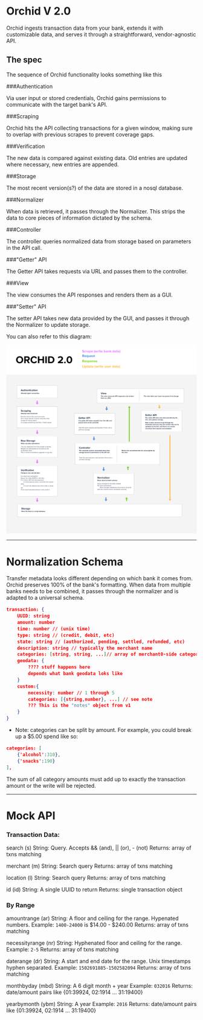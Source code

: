 # Orchid V 2.0

Orchid ingests transaction data from your bank, extends it with customizable data, and serves it through a straightforward, vendor-agnostic API.

## The spec

The sequence of Orchid functionality looks something like this

###Authentication

Via user input or stored credentials, Orchid gains permissions to communicate with the target bank's API.

###Scraping

Orchid hits the API collecting transactions for a given window, making sure to overlap with previous scrapes to prevent coverage gaps.

###Verification

The new data is compared against existing data. Old entries are updated where necessary, new entries are appended.

###Storage

The most recent version(s?) of the data are stored in a nosql database.

###Normalizer

When data is retrieved, it passes through the Normalizer. This strips the data to core pieces of information dictated by the schema.

###Controller

The controller queries normalized data from storage based on parameters in the API call.

###"Getter" API

The Getter API takes requests via URL and passes them to the controller.

###View

The view consumes the API responses and renders them as a GUI.

###"Setter" API

The setter API takes new data provided by the GUI, and passes it through the Normalizer to update storage.

You can also refer to this diagram:

![Orchid Data Flow](/Spec/Orchid_Flow_01.png?raw=true "Orchid Data Flow")

--------------------------------------------------------

# Normalization Schema

Transfer metadata looks different depending on which bank it comes from. Orchid preserves 100% of the bank's formatting. When data from multiple banks needs to be combined, it passes through the normalizer and is adapted to a universal schema.

```json
transaction: {
	UUID: string
	amount: number
	time: number // (unix time)
	type: string // (credit, debit, etc)
	state: string // (authorized, pending, settled, refunded, etc)
	description: string // typically the merchant name
	categories: [string, string, ...]// array of merchant0-side categories
	geodata: {
		???? stuff happens here
		depends what bank geodata loks like
	}
	custom:{
		necessity: number // 1 through 5
		categories: [{string,number}, ...] // see note
		??? This is the "notes" object from v1
	}
}
```

* Note: categories can be split by amount.
For example, you could break up a $5.00 spend like so:

```json
categories: [
	{'alcohol':310},
	{'snacks':190}
],
```

The sum of all category amounts must add up to exactly the transaction amount or the write will be rejected.



--------------------------------------------------------

# Mock API

### Transaction Data:

search (s)
	String: Query. Accepts && (and), || (or), - (not)
	Returns: array of txns matching

merchant (m)
	String: Search query
	Returns: array of txns matching

location (l)
	String: Search query
	Returns: array of txns matching

id (id)
	String: A single UUID to return
	Returns: single transaction object

### By Range

amountrange (ar)
	String: A floor and ceiling for the range. Hypenated numbers.
	Example: `1400-24000` is $14.00 - $240.00
	Returns: array of txns matching

necessityrange (nr)
	String: Hyphenated floor and ceiling for the range.
	Example: `2-5`
	Returns: array of txns matching

daterange (dr)
	String: A start and end date for the range. Unix timestamps hyphen separated.
	Example: `1502691885-1502582094`
	Returns: array of txns matching

monthbyday (mbd)
	String: A 6 digit month + year
	Example: `032016`
	Returns: date/amount pairs like {01:39924, 02:1914 ... 31:19400}

yearbymonth (ybm)
	String: A year
	Example: `2016`
	Returns: date/amount pairs like {01:39924, 02:1914 ... 31:19400}